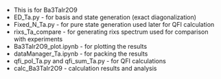 - This is for Ba3TaIr2O9
- ED_Ta.py - for basis and state generation (exact diagonalization)
- Fixed_N_Ta.py - for pure state generation used later for QFI calculation
- rixs_Ta_compare - for generating rixs spectrum used for comparison with experiments
- Ba3TaIr2O9_plot.ipynb - for plotting the results
- dataManager_Ta.ipynb - for packing the results
- qfi_pol_Ta.py and qfi_sum_Ta.py - for QFI calculations
- calc_Ba3TaIr2O9 - calculation results and analysis
